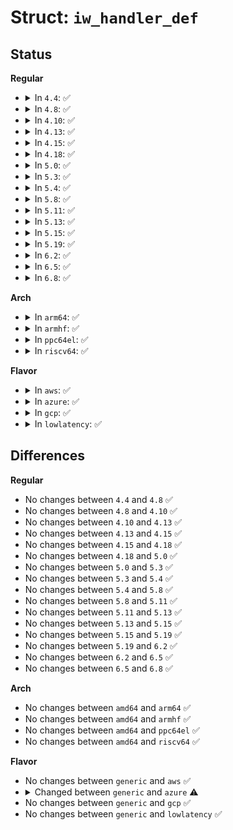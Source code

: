 # Struct: <code>iw_handler_def</code>

## Status
<b>Regular</b>
<ul>
<li>
<details>
<summary>In <code>4.4</code>: ✅</summary>

```c
struct iw_handler_def {
    const iw_handler *standard;
    __u16 num_standard;
    __u16 num_private;
    __u16 num_private_args;
    const iw_handler *private;
    const struct iw_priv_args *private_args;
    struct iw_statistics * (*get_wireless_stats)(struct net_device *);
};
```
</details>
</li>
<li>
<details>
<summary>In <code>4.8</code>: ✅</summary>

```c
struct iw_handler_def {
    const iw_handler *standard;
    __u16 num_standard;
    __u16 num_private;
    __u16 num_private_args;
    const iw_handler *private;
    const struct iw_priv_args *private_args;
    struct iw_statistics * (*get_wireless_stats)(struct net_device *);
};
```
</details>
</li>
<li>
<details>
<summary>In <code>4.10</code>: ✅</summary>

```c
struct iw_handler_def {
    const iw_handler *standard;
    __u16 num_standard;
    __u16 num_private;
    __u16 num_private_args;
    const iw_handler *private;
    const struct iw_priv_args *private_args;
    struct iw_statistics * (*get_wireless_stats)(struct net_device *);
};
```
</details>
</li>
<li>
<details>
<summary>In <code>4.13</code>: ✅</summary>

```c
struct iw_handler_def {
    const iw_handler *standard;
    __u16 num_standard;
    __u16 num_private;
    __u16 num_private_args;
    const iw_handler *private;
    const struct iw_priv_args *private_args;
    struct iw_statistics * (*get_wireless_stats)(struct net_device *);
};
```
</details>
</li>
<li>
<details>
<summary>In <code>4.15</code>: ✅</summary>

```c
struct iw_handler_def {
    const iw_handler *standard;
    __u16 num_standard;
    __u16 num_private;
    __u16 num_private_args;
    const iw_handler *private;
    const struct iw_priv_args *private_args;
    struct iw_statistics * (*get_wireless_stats)(struct net_device *);
};
```
</details>
</li>
<li>
<details>
<summary>In <code>4.18</code>: ✅</summary>

```c
struct iw_handler_def {
    const iw_handler *standard;
    __u16 num_standard;
    __u16 num_private;
    __u16 num_private_args;
    const iw_handler *private;
    const struct iw_priv_args *private_args;
    struct iw_statistics * (*get_wireless_stats)(struct net_device *);
};
```
</details>
</li>
<li>
<details>
<summary>In <code>5.0</code>: ✅</summary>

```c
struct iw_handler_def {
    const iw_handler *standard;
    __u16 num_standard;
    __u16 num_private;
    __u16 num_private_args;
    const iw_handler *private;
    const struct iw_priv_args *private_args;
    struct iw_statistics * (*get_wireless_stats)(struct net_device *);
};
```
</details>
</li>
<li>
<details>
<summary>In <code>5.3</code>: ✅</summary>

```c
struct iw_handler_def {
    const iw_handler *standard;
    __u16 num_standard;
    __u16 num_private;
    __u16 num_private_args;
    const iw_handler *private;
    const struct iw_priv_args *private_args;
    struct iw_statistics * (*get_wireless_stats)(struct net_device *);
};
```
</details>
</li>
<li>
<details>
<summary>In <code>5.4</code>: ✅</summary>

```c
struct iw_handler_def {
    const iw_handler *standard;
    __u16 num_standard;
    __u16 num_private;
    __u16 num_private_args;
    const iw_handler *private;
    const struct iw_priv_args *private_args;
    struct iw_statistics * (*get_wireless_stats)(struct net_device *);
};
```
</details>
</li>
<li>
<details>
<summary>In <code>5.8</code>: ✅</summary>

```c
struct iw_handler_def {
    const iw_handler *standard;
    __u16 num_standard;
    __u16 num_private;
    __u16 num_private_args;
    const iw_handler *private;
    const struct iw_priv_args *private_args;
    struct iw_statistics * (*get_wireless_stats)(struct net_device *);
};
```
</details>
</li>
<li>
<details>
<summary>In <code>5.11</code>: ✅</summary>

```c
struct iw_handler_def {
    const iw_handler *standard;
    __u16 num_standard;
    __u16 num_private;
    __u16 num_private_args;
    const iw_handler *private;
    const struct iw_priv_args *private_args;
    struct iw_statistics * (*get_wireless_stats)(struct net_device *);
};
```
</details>
</li>
<li>
<details>
<summary>In <code>5.13</code>: ✅</summary>

```c
struct iw_handler_def {
    const iw_handler *standard;
    __u16 num_standard;
    __u16 num_private;
    __u16 num_private_args;
    const iw_handler *private;
    const struct iw_priv_args *private_args;
    struct iw_statistics * (*get_wireless_stats)(struct net_device *);
};
```
</details>
</li>
<li>
<details>
<summary>In <code>5.15</code>: ✅</summary>

```c
struct iw_handler_def {
    const iw_handler *standard;
    __u16 num_standard;
    __u16 num_private;
    __u16 num_private_args;
    const iw_handler *private;
    const struct iw_priv_args *private_args;
    struct iw_statistics * (*get_wireless_stats)(struct net_device *);
};
```
</details>
</li>
<li>
<details>
<summary>In <code>5.19</code>: ✅</summary>

```c
struct iw_handler_def {
    const iw_handler *standard;
    __u16 num_standard;
    __u16 num_private;
    __u16 num_private_args;
    const iw_handler *private;
    const struct iw_priv_args *private_args;
    struct iw_statistics * (*get_wireless_stats)(struct net_device *);
};
```
</details>
</li>
<li>
<details>
<summary>In <code>6.2</code>: ✅</summary>

```c
struct iw_handler_def {
    const iw_handler *standard;
    __u16 num_standard;
    __u16 num_private;
    __u16 num_private_args;
    const iw_handler *private;
    const struct iw_priv_args *private_args;
    struct iw_statistics * (*get_wireless_stats)(struct net_device *);
};
```
</details>
</li>
<li>
<details>
<summary>In <code>6.5</code>: ✅</summary>

```c
struct iw_handler_def {
    const iw_handler *standard;
    __u16 num_standard;
    __u16 num_private;
    __u16 num_private_args;
    const iw_handler *private;
    const struct iw_priv_args *private_args;
    struct iw_statistics * (*get_wireless_stats)(struct net_device *);
};
```
</details>
</li>
<li>
<details>
<summary>In <code>6.8</code>: ✅</summary>

```c
struct iw_handler_def {
    const iw_handler *standard;
    __u16 num_standard;
    __u16 num_private;
    __u16 num_private_args;
    const iw_handler *private;
    const struct iw_priv_args *private_args;
    struct iw_statistics * (*get_wireless_stats)(struct net_device *);
};
```
</details>
</li>
</ul>
<b>Arch</b>
<ul>
<li>
<details>
<summary>In <code>arm64</code>: ✅</summary>

```c
struct iw_handler_def {
    const iw_handler *standard;
    __u16 num_standard;
    __u16 num_private;
    __u16 num_private_args;
    const iw_handler *private;
    const struct iw_priv_args *private_args;
    struct iw_statistics * (*get_wireless_stats)(struct net_device *);
};
```
</details>
</li>
<li>
<details>
<summary>In <code>armhf</code>: ✅</summary>

```c
struct iw_handler_def {
    const iw_handler *standard;
    __u16 num_standard;
    __u16 num_private;
    __u16 num_private_args;
    const iw_handler *private;
    const struct iw_priv_args *private_args;
    struct iw_statistics * (*get_wireless_stats)(struct net_device *);
};
```
</details>
</li>
<li>
<details>
<summary>In <code>ppc64el</code>: ✅</summary>

```c
struct iw_handler_def {
    const iw_handler *standard;
    __u16 num_standard;
    __u16 num_private;
    __u16 num_private_args;
    const iw_handler *private;
    const struct iw_priv_args *private_args;
    struct iw_statistics * (*get_wireless_stats)(struct net_device *);
};
```
</details>
</li>
<li>
<details>
<summary>In <code>riscv64</code>: ✅</summary>

```c
struct iw_handler_def {
    const iw_handler *standard;
    __u16 num_standard;
    __u16 num_private;
    __u16 num_private_args;
    const iw_handler *private;
    const struct iw_priv_args *private_args;
    struct iw_statistics * (*get_wireless_stats)(struct net_device *);
};
```
</details>
</li>
</ul>
<b>Flavor</b>
<ul>
<li>
<details>
<summary>In <code>aws</code>: ✅</summary>

```c
struct iw_handler_def {
    const iw_handler *standard;
    __u16 num_standard;
    __u16 num_private;
    __u16 num_private_args;
    const iw_handler *private;
    const struct iw_priv_args *private_args;
    struct iw_statistics * (*get_wireless_stats)(struct net_device *);
};
```
</details>
</li>
<li>
<details>
<summary>In <code>azure</code>: ✅</summary>

```c
struct iw_handler_def {
    const iw_handler *standard;
    __u16 num_standard;
    struct iw_statistics * (*get_wireless_stats)(struct net_device *);
};
```
</details>
</li>
<li>
<details>
<summary>In <code>gcp</code>: ✅</summary>

```c
struct iw_handler_def {
    const iw_handler *standard;
    __u16 num_standard;
    __u16 num_private;
    __u16 num_private_args;
    const iw_handler *private;
    const struct iw_priv_args *private_args;
    struct iw_statistics * (*get_wireless_stats)(struct net_device *);
};
```
</details>
</li>
<li>
<details>
<summary>In <code>lowlatency</code>: ✅</summary>

```c
struct iw_handler_def {
    const iw_handler *standard;
    __u16 num_standard;
    __u16 num_private;
    __u16 num_private_args;
    const iw_handler *private;
    const struct iw_priv_args *private_args;
    struct iw_statistics * (*get_wireless_stats)(struct net_device *);
};
```
</details>
</li>
</ul>

## Differences
<b>Regular</b>
<ul>
<li>
No changes between <code>4.4</code> and <code>4.8</code> ✅
</li>
<li>
No changes between <code>4.8</code> and <code>4.10</code> ✅
</li>
<li>
No changes between <code>4.10</code> and <code>4.13</code> ✅
</li>
<li>
No changes between <code>4.13</code> and <code>4.15</code> ✅
</li>
<li>
No changes between <code>4.15</code> and <code>4.18</code> ✅
</li>
<li>
No changes between <code>4.18</code> and <code>5.0</code> ✅
</li>
<li>
No changes between <code>5.0</code> and <code>5.3</code> ✅
</li>
<li>
No changes between <code>5.3</code> and <code>5.4</code> ✅
</li>
<li>
No changes between <code>5.4</code> and <code>5.8</code> ✅
</li>
<li>
No changes between <code>5.8</code> and <code>5.11</code> ✅
</li>
<li>
No changes between <code>5.11</code> and <code>5.13</code> ✅
</li>
<li>
No changes between <code>5.13</code> and <code>5.15</code> ✅
</li>
<li>
No changes between <code>5.15</code> and <code>5.19</code> ✅
</li>
<li>
No changes between <code>5.19</code> and <code>6.2</code> ✅
</li>
<li>
No changes between <code>6.2</code> and <code>6.5</code> ✅
</li>
<li>
No changes between <code>6.5</code> and <code>6.8</code> ✅
</li>
</ul>
<b>Arch</b>
<ul>
<li>
No changes between <code>amd64</code> and <code>arm64</code> ✅
</li>
<li>
No changes between <code>amd64</code> and <code>armhf</code> ✅
</li>
<li>
No changes between <code>amd64</code> and <code>ppc64el</code> ✅
</li>
<li>
No changes between <code>amd64</code> and <code>riscv64</code> ✅
</li>
</ul>
<b>Flavor</b>
<ul>
<li>
No changes between <code>generic</code> and <code>aws</code> ✅
</li>
<li>
<details>
<summary>Changed between <code>generic</code> and <code>azure</code> ⚠️</summary>
<ul>
<li>
<b>Field removed. </b>
<code>__u16 num_private</code>
</li>
<li>
<b>Field removed. </b>
<code>__u16 num_private_args</code>
</li>
<li>
<b>Field removed. </b>
<code>const iw_handler *private</code>
</li>
<li>
<b>Field removed. </b>
<code>const struct iw_priv_args *private_args</code>
</li>
</ul>
</details>
</li>
<li>
No changes between <code>generic</code> and <code>gcp</code> ✅
</li>
<li>
No changes between <code>generic</code> and <code>lowlatency</code> ✅
</li>
</ul>
